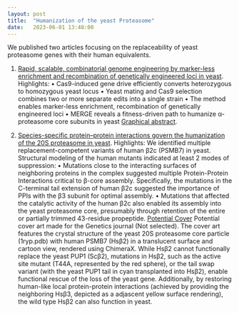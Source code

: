 ```yaml
---
layout: post
title:  "Humanization of the yeast Proteasome"
date:   2023-06-01 13:48:00
---
```

We published two articles focusing on the replaceability of yeast proteasome genes with their human equivalents. 
1. [Rapid, scalable, combinatorial genome engineering by marker-less enrichment and recombination of genetically engineered loci in yeast](https://doi.org/10.1016/j.crmeth.2023.100464). 
Highlights:
• Cas9-induced gene drive efficiently converts heterozygous to homozygous yeast locus
• Yeast mating and Cas9 selection combines two or more separate edits into a single strain
• The method enables marker-less enrichment, recombination of genetically engineered loci
• MERGE reveals a fitness-driven path to humanize α-proteasome core subunits in yeast
[Graphical abstract](https://github.com/kachroolab/kachroolab/files/13639730/Graphical.Abstract.pdf).

2. [Species-specific protein–protein interactions govern the humanization of the 20S proteasome in yeast](https://doi.org/10.1093/genetics/iyad117). 
Highlights:
We identified multiple replacement-competent variants of human β2c (PSMB7) in yeast. Structural modeling of the human mutants indicated at least 2 modes of suppression: 
• Mutations close to the interacting surfaces of neighboring proteins in the complex suggested multiple Protein-Protein Interactions critical to β-core assembly. Specifically, the mutations in the C-terminal tail extension of human β2c suggested the importance of PPIs with the β3 subunit for optimal assembly.
• Mutations that affected the catalytic activity of the human β2c also enabled its assembly into the yeast proteasome core, presumably through retention of the entire or partially trimmed 43-residue propeptide. 
[Potential Cover](https://github.com/kachroolab/kachroolab/files/13639716/Cover2.pdf) Potential cover art made for the Genetics journal (Not selected). The cover art features the crystal structure of the yeast 20S proteasome core particle (1ryp.pdb) with human PSMB7 (Hsβ2) in a translucent surface and cartoon view, rendered using ChimeraX. While Hsβ2 cannot functionally replace the yeast PUP1 (Scβ2), mutations in Hsβ2, such as the active site mutant (T44A, represented by the red sphere), or the tail swap variant (with the yeast PUP1 tail in cyan transplanted into Hsβ2), enable functional rescue of the loss of the yeast gene. Additionally, by restoring human-like local protein-protein interactions (achieved by providing the neighboring Hsβ3, depicted as a adjascent yellow surface rendering), the wild type Hsβ2 can also function in yeast. 

 


